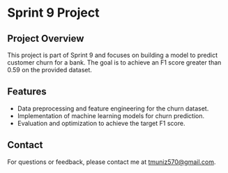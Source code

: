 # Sprint 9 Project

## Project Overview
This project is part of Sprint 9 and focuses on building a model to predict customer churn for a bank. The goal is to achieve an F1 score greater than 0.59 on the provided dataset.

## Features
- Data preprocessing and feature engineering for the churn dataset.
- Implementation of machine learning models for churn prediction.
- Evaluation and optimization to achieve the target F1 score.

## Contact
For questions or feedback, please contact me at tmuniz570@gmail.com.
